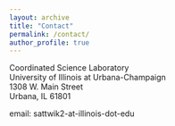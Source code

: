 ```yaml
---
layout: archive
title: "Contact"
permalink: /contact/
author_profile: true
---
```


Coordinated Science Laboratory<br>
University of Illinois at Urbana-Champaign<br>
1308 W. Main Street<br>
Urbana, IL 61801<br>

email: sattwik2-at-illinois-dot-edu
